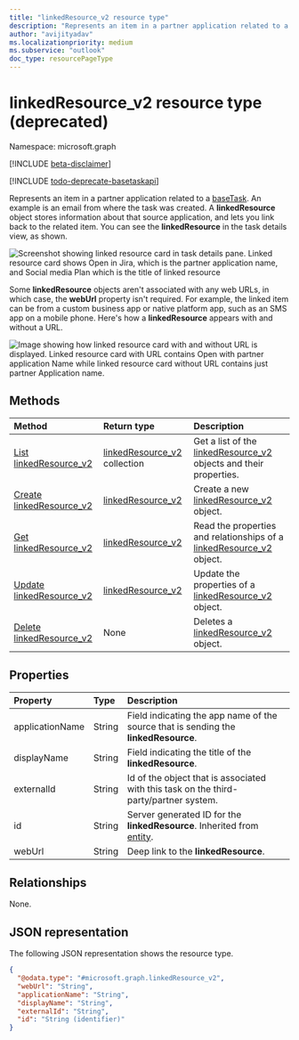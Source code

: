 ```yaml
---
title: "linkedResource_v2 resource type"
description: "Represents an item in a partner application related to a baseTask"
author: "avijityadav"
ms.localizationpriority: medium
ms.subservice: "outlook"
doc_type: resourcePageType
---
```


# linkedResource_v2 resource type (deprecated)

Namespace: microsoft.graph

[!INCLUDE [beta-disclaimer](../../includes/beta-disclaimer.md)]

[!INCLUDE [todo-deprecate-basetaskapi](../includes/todo-deprecate-basetaskapi.md)]

Represents an item in a partner application related to a [baseTask](./basetask.md). An example is an email from where the task was created. A **linkedResource** object stores information about that source application, and lets you link back to the related item. You can see the **linkedResource** in the task details view, as shown.

![Screenshot showing linked resource card in task details pane. Linked resource card shows Open in Jira, which is the partner application name, and Social media Plan which is the title of linked resource](/graph/images/todo-linkedresource-taskdetail.png)

Some **linkedResource** objects aren't associated with any web URLs, in which case, the **webUrl** property isn't required. For example, the linked item can be from a custom business app or native platform app, such as an SMS app on a mobile phone. Here's how a **linkedResource** appears with and without a URL.

![Image showing how linked resource card with and without URL is displayed. Linked resource card with URL contains Open with partner application Name while linked resource card without URL contains just partner Application name.](/graph/images/todo-linkedresource.png)

## Methods
|Method|Return type|Description|
|:---|:---|:---|
|[List linkedResource_v2](../api/basetask-list-linkedresources.md)|[linkedResource_v2](../resources/linkedresource_v2.md) collection|Get a list of the [linkedResource_v2](../resources/linkedresource_v2.md) objects and their properties.|
|[Create linkedResource_v2](../api/basetask-post-linkedresources.md)|[linkedResource_v2](../resources/linkedresource_v2.md)|Create a new [linkedResource_v2](../resources/linkedresource_v2.md) object.|
|[Get linkedResource_v2](../api/linkedresource_v2-get.md)|[linkedResource_v2](../resources/linkedresource_v2.md)|Read the properties and relationships of a [linkedResource_v2](../resources/linkedresource_v2.md) object.|
|[Update linkedResource_v2](../api/linkedresource_v2-update.md)|[linkedResource_v2](../resources/linkedresource_v2.md)|Update the properties of a [linkedResource_v2](../resources/linkedresource_v2.md) object.|
|[Delete linkedResource_v2](../api/linkedresource_v2-delete.md)|None|Deletes a [linkedResource_v2](../resources/linkedresource_v2.md) object.|

## Properties
|Property|Type|Description|
|:---|:---|:---|
|applicationName|String|Field indicating the app name of the source that is sending the **linkedResource**.|
|displayName|String|Field indicating the title of the **linkedResource**.|
|externalId|String|Id of the object that is associated with this task on the third-party/partner system.|
|id|String|Server generated ID for the **linkedResource**. Inherited from [entity](../resources/entity.md).|
|webUrl|String|Deep link to the **linkedResource**.|

## Relationships
None.

## JSON representation
The following JSON representation shows the resource type.
<!-- {
  "blockType": "resource",
  "keyProperty": "id",
  "@odata.type": "microsoft.graph.linkedResource_v2",
  "openType": false
}
-->
``` json
{
  "@odata.type": "#microsoft.graph.linkedResource_v2",
  "webUrl": "String",
  "applicationName": "String",
  "displayName": "String",
  "externalId": "String",
  "id": "String (identifier)"
}
```

